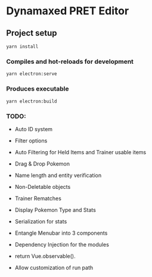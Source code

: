 # Dynamaxed PRET Editor

## Project setup
```
yarn install
```

### Compiles and hot-reloads for development
```
yarn electron:serve
```

### Produces executable
```
yarn electron:build
```

### TODO:

- Auto ID system
- Filter options
- Auto Filtering for Held Items and Trainer usable items
- Drag & Drop Pokemon
- Name length and entity verification
- Non-Deletable objects
- Trainer Rematches
- Display Pokemon Type and Stats

- Serialization for stats
- Entangle Menubar into 3 components
- Dependency Injection for the modules
- return Vue.observable().
- Allow customization of run path
